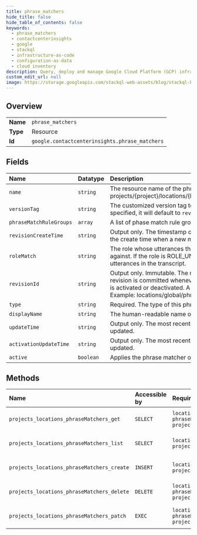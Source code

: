 ```yaml
---
title: phrase_matchers
hide_title: false
hide_table_of_contents: false
keywords:
  - phrase_matchers
  - contactcenterinsights
  - google    
  - stackql
  - infrastructure-as-code
  - configuration-as-data
  - cloud inventory
description: Query, deploy and manage Google Cloud Platform (GCP) infrastructure and resources using SQL
custom_edit_url: null
image: https://storage.googleapis.com/stackql-web-assets/blog/stackql-blog-post-featured-image.png
---
```

  
    

## Overview
<table><tbody>
<tr><td><b>Name</b></td><td><code>phrase_matchers</code></td></tr>
<tr><td><b>Type</b></td><td>Resource</td></tr>
<tr><td><b>Id</b></td><td><code>google.contactcenterinsights.phrase_matchers</code></td></tr>
</tbody></table>

## Fields
| Name | Datatype | Description |
|:-----|:---------|:------------|
| `name` | `string` | The resource name of the phrase matcher. Format: projects/{project}/locations/{location}/phraseMatchers/{phrase_matcher} |
| `versionTag` | `string` | The customized version tag to use for the phrase matcher. If not specified, it will default to `revision_id`. |
| `phraseMatchRuleGroups` | `array` | A list of phase match rule groups that are included in this matcher. |
| `revisionCreateTime` | `string` | Output only. The timestamp of when the revision was created. It is also the create time when a new matcher is added. |
| `roleMatch` | `string` | The role whose utterances the phrase matcher should be matched against. If the role is ROLE_UNSPECIFIED it will be matched against any utterances in the transcript. |
| `revisionId` | `string` | Output only. Immutable. The revision ID of the phrase matcher. A new revision is committed whenever the matcher is changed, except when it is activated or deactivated. A server generated random ID will be used. Example: locations/global/phraseMatchers/my-first-matcher@1234567 |
| `type` | `string` | Required. The type of this phrase matcher. |
| `displayName` | `string` | The human-readable name of the phrase matcher. |
| `updateTime` | `string` | Output only. The most recent time at which the phrase matcher was updated. |
| `activationUpdateTime` | `string` | Output only. The most recent time at which the activation status was updated. |
| `active` | `boolean` | Applies the phrase matcher only when it is active. |
## Methods
| Name | Accessible by | Required Params | Description |
|:-----|:--------------|:----------------|:------------|
| `projects_locations_phraseMatchers_get` | `SELECT` | `locationsId, phraseMatchersId, projectsId` | Gets a phrase matcher. |
| `projects_locations_phraseMatchers_list` | `SELECT` | `locationsId, projectsId` | Lists phrase matchers. |
| `projects_locations_phraseMatchers_create` | `INSERT` | `locationsId, projectsId` | Creates a phrase matcher. |
| `projects_locations_phraseMatchers_delete` | `DELETE` | `locationsId, phraseMatchersId, projectsId` | Deletes a phrase matcher. |
| `projects_locations_phraseMatchers_patch` | `EXEC` | `locationsId, phraseMatchersId, projectsId` | Updates a phrase matcher. |

